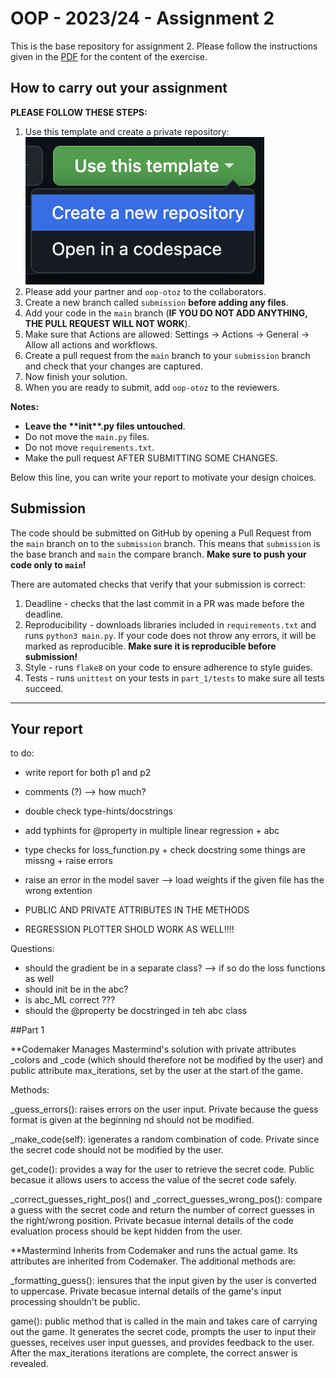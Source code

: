 # OOP - 2023/24 - Assignment 2

This is the base repository for assignment 2.
Please follow the instructions given in the [PDF](https://brightspace.rug.nl/content/enforced/243046-WBAI045-05.2023-2024.1/assignment%202_v1.1.pdf) for the content of the exercise.

## How to carry out your assignment

**PLEASE FOLLOW THESE STEPS:**

1. Use this template and create a private repository:
   ![](use_template.png)
2. Please add your partner and `oop-otoz` to the collaborators.
3. Create a new branch called `submission` **before adding any files**.
4. Add your code in the `main` branch (**IF YOU DO NOT ADD ANYTHING, THE PULL REQUEST WILL NOT WORK**).
5. Make sure that Actions are allowed: Settings -> Actions -> General -> Allow all actions and workflows.
6. Create a pull request from the `main` branch to your `submission` branch and check that your changes are captured.
7. Now finish your solution.
8. When you are ready to submit, add `oop-otoz` to the reviewers.

**Notes:**

- **Leave the \*\***init\***\*.py files untouched**.
- Do not move the `main.py` files.
- Do not move `requirements.txt`.
- Make the pull request AFTER SUBMITTING SOME CHANGES.

Below this line, you can write your report to motivate your design choices.

## Submission

The code should be submitted on GitHub by opening a Pull Request from the `main` branch on to the `submission` branch. This means that `submission` is the base branch and `main` the compare branch. **Make sure to push your code only to `main`!**

There are automated checks that verify that your submission is correct:

1. Deadline - checks that the last commit in a PR was made before the deadline.
2. Reproducibility - downloads libraries included in `requirements.txt` and runs `python3 main.py`. If your code does not throw any errors, it will be marked as reproducible. **Make sure it is reproducible before submission!**
3. Style - runs `flake8` on your code to ensure adherence to style guides.
4. Tests - runs `unittest` on your tests in `part_1/tests` to make sure all tests succeed.

---

## Your report
to do:
- write report for both p1 and p2
- comments (?) --> how much?
- double check type-hints/docstrings
- add typhints for @property in multiple linear regression + abc
- type checks for loss_function.py + check docstring some things are missng + raise errors
- raise an error in the model saver --> load weights if the given file has the wrong extention
- PUBLIC AND PRIVATE ATTRIBUTES IN THE METHODS

- REGRESSION PLOTTER SHOLD WORK AS WELL!!!!

Questions:
- should the gradient be in a separate class? --> if so do the loss functions as well
- should init be in the abc?
- is abc_ML correct ???
- should the @property be docstringed in teh abc class

##Part 1

**Codemaker
Manages Mastermind's solution with private attributes _colors and _code (which should therefore not be modified by the user) and public attribute max_iterations, set by the user at the start of the game.

Methods:

_guess_errors(): raises errors on the user input. Private because the guess format is given at the beginning nd should not be modified.

_make_code(self): ìgenerates a random combination of code. Private since the secret code should not be modified by the user.

get_code(): provides a way for the user to retrieve the secret code. Public becasue it allows users to access the value of the secret code safely.

_correct_guesses_right_pos() and _correct_guesses_wrong_pos(): compare a guess with the secret code and return the number of correct guesses in the right/wrong position. Private becasue internal details of the code evaluation process should be kept hidden from the user.

**Mastermind
Inherits from Codemaker and runs the actual game. Its attributes are inherited from Codemaker.
The additional methods are:

_formatting_guess(): ìensures that the input given by the user is converted to uppercase. Private becasue internal details of the game's input processing shouldn't be public.

game(): public method that is called in the main and takes care of carrying out the game. It generates the secret code, prompts the user to input their guesses, receives user input guesses, and provides feedback to the user. After the max_iterations iterations are complete, the correct answer is revealed.
